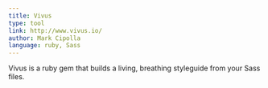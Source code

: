 ```yaml
---
title: Vivus
type: tool
link: http://www.vivus.io/
author: Mark Cipolla
language: ruby, Sass
---
```


Vivus is a ruby gem that builds a living, breathing styleguide from your Sass files.
